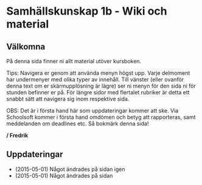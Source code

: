 # Samhällskunskap 1b - Wiki och material

## Välkomna

På denna sida finner ni allt material utöver kursboken.

Tips: Navigera er genom att använda menyn högst upp. Varje delmoment har undermenyer med olika typer av innehåll. Till vänster (eller ovanför denna text om er skärmupplösning är lägre) ser ni menyn för den sida ni för stunden befinner er på. För längre sidor med flertalet rubriker är detta ett snabbt sätt att navigera sig inom respektive sida. 

OBS: Det är i första hand här som uppdateringar kommer att ske. Via Schoolsoft kommer i första hand omdömen och betyg att rapporteras, samt meddelanden om deadlines etc. Så bokmärk denna sida!

**/ Fredrik**

## Uppdateringar

* (2015-05-01) Något ändrades på sidan igen
* (2015-05-01) Något ändrades på sidan